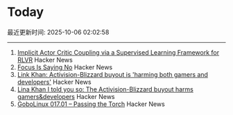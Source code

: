 # Today

最近更新时间: 2025-10-06 02:02:58

--- 
1. [Implicit Actor Critic Coupling via a Supervised Learning Framework for RLVR](https://arxiv.org/abs/2509.02522) Hacker News
2. [Focus Is Saying No](https://medium.com/@HobokenDays/software-modernization-projects-dilemma-part-2-7f6002c4b6f1) Hacker News
3. [Link Khan: Activision-Blizzard buyout is 'harming both gamers and developers'](https://www.pcgamer.com/gaming-industry/as-microsoft-lays-off-thousands-and-jacks-up-game-pass-prices-former-ftc-chair-says-i-told-you-so-the-activision-blizzard-buyout-is-harming-both-gamers-and-developers/) Hacker News
4. [Lina Khan I told you so: The Activision-Blizzard buyout harms gamers&developers](https://www.pcgamer.com/gaming-industry/as-microsoft-lays-off-thousands-and-jacks-up-game-pass-prices-former-ftc-chair-says-i-told-you-so-the-activision-blizzard-buyout-is-harming-both-gamers-and-developers/) Hacker News
5. [GoboLinux 017.01 – Passing the Torch](https://gobolinux.org//news/119.html) Hacker News

